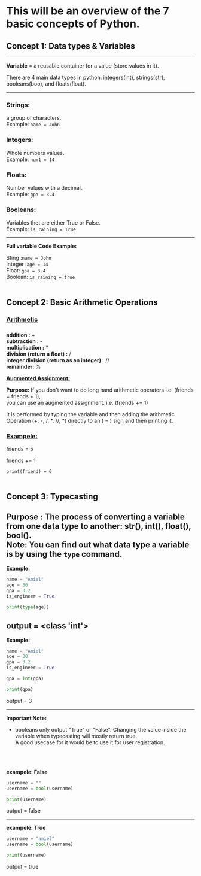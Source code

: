 # This will be an overview of the 7 basic concepts of Python.

## Concept 1: Data types & Variables
___
**Variable** = a reusable container for a value (store values in it). 

There are 4 main data types in python: integers(int), strings(str), booleans(boo), and floats(float).

___
### **Strings**:
a group of characters. </br>
Example: `name = John`

### **Integers**:
Whole numbers values. </br>
Example: `num1 = 14`

### **Floats**:
Number values with a decimal. </br>
Example: `gpa = 3.4`

### **Booleans**:

Variables thet are either True or False. </br>
Example: `is_raining = True`

---
**Full variable Code Example:**

Sting :`name = John` </br>
Integer :`age = 14` </br>
Float: `gpa = 3.4` </br>
Boolean: `is_raining = true`
</br>
</br>
## Concept 2: Basic Arithmetic Operations

### <u>**Arithmetic**</u>
#####
**addition :** + </br>
**subtraction :** - </br>
**multiplication :** * </br>
**division (return a float) :** /</br>
**integer division (return as an integer) :** //</br>
**remainder:** %

**<u>Augmented Assignment: </u>** </br>


**Purpose:** If you don't want to do long hand arithmetic operators i.e. (friends = friends + 1), </br>
you can use an augmented assignment. i.e. (friends += 1)


It is performed by typing the variable and then adding the arithmetic Operation (+, -, /, *, //, *) directly to an ( = ) sign and then printing it. 
  </br> 

### <u>**Exampele:**</u>

friends = 5

friends += 1

` print(friend) = 6 `
</br>
</br>

## Concept 3: Typecasting
**Purpose :** The process of converting a variable from one data type to another: str(), int(), float(), bool().
</br>
Note: You can find out what data type a variable is by using the `type` command.
</br>
---
**Example:** </br>
```python
name = "Amiel"
age = 30
gpa = 3.2
is_engineer = True

print(type(age))
```
output = <class 'int'>
</br>
---
**Example:** </br>
```python
name = "Amiel"
age = 30
gpa = 3.2
is_engineer = True

gpa = int(gpa)

print(gpa)
```
output = 3
___
**Important Note:** </br>
- booleans only output "True" or "False". Changing the value inside the variable when typecasting will mostly return true. </br>
A good usecase for it would be to use it for user registration. 
</br>
</br>

**exampele: False** 
  ```python
  username = ""
  username = bool(username)

  print(username)
  ```

  output = false
___
  **exampele: True**
  ```python
  username = "amiel"
  username = bool(username)

  print(username)
  ```

output = true

## 